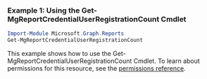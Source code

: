 ### Example 1: Using the Get-MgReportCredentialUserRegistrationCount Cmdlet
```powershell
Import-Module Microsoft.Graph.Reports
Get-MgReportCredentialUserRegistrationCount
```
This example shows how to use the Get-MgReportCredentialUserRegistrationCount Cmdlet.
To learn about permissions for this resource, see the [permissions reference](/graph/permissions-reference).
